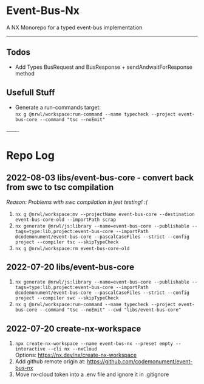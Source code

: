 # Event-Bus-Nx

A NX Monorepo for a typed event-bus implementation

---

## Todos

- Add Types BusRequest and BusResponse + sendAndwaitForResponse method

## Usefull Stuff

- Generate a run-commands target:  
  `nx g @nrwl/workspace:run-command --name typecheck --project event-bus-core --command "tsc --noEmit"`
  
——-  
  
 
# Repo Log

## 2022-08-03 libs/event-bus-core - convert back from swc to tsc compilation

_Reason: Problems with swc compilation in jest testing! :(_

1. `nx g @nrwl/workspace:mv --projectName event-bus-core --destination event-bus-core-old --importPath scrap`
2. `nx generate @nrwl/js:library --name=event-bus-core --publishable --tags=type:lib,project:event-bus-core --importPath @codemonument/event-bus-core --pascalCaseFiles --strict --config project --compiler tsc --skipTypeCheck`
3. `nx g @nrwl/workspace:rm event-bus-core-old`

## 2022-07-20 libs/event-bus-core

1. `nx generate @nrwl/js:library --name=event-bus-core --publishable --tags=type:lib,project:event-bus-core --importPath @codemonument/event-bus-core --pascalCaseFiles --strict --config project --compiler swc --skipTypeCheck`
2. `nx g @nrwl/workspace:run-command --name typecheck --project event-bus-core --command "tsc --noEmit" --cwd "libs/event-bus-core"`

## 2022-07-20 create-nx-workspace

1. `npx create-nx-workspace --name event-bus-nx --preset empty --interactive --cli nx --nxCloud`  
   Options: https://nx.dev/nx/create-nx-workspace
2. Add github remote origin at: https://github.com/codemonument/event-bus-nx
3. Move nx-cloud token into a .env file and ignore it in .gitignore
